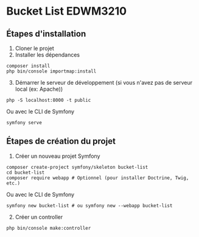 # Bucket List EDWM3210

## Étapes d'installation

1. Cloner le projet
2. Installer les dépendances
```shell
composer install
php bin/console importmap:install
```
3. Démarrer le serveur de développement (si vous n'avez pas de serveur local (ex: Apache))
```shell
php -S localhost:8000 -t public
```
Ou avec le CLI de Symfony
```shell
symfony serve
```

## Étapes de création du projet

1. Créer un nouveau projet Symfony
```shell
composer create-project symfony/skeleton bucket-list
cd bucket-list
composer require webapp # Optionnel (pour installer Doctrine, Twig, etc.)
```
Ou avec le CLI de Symfony
```shell
symfony new bucket-list # ou symfony new --webapp bucket-list
```

2. Créer un controller
```shell
php bin/console make:controller
```
